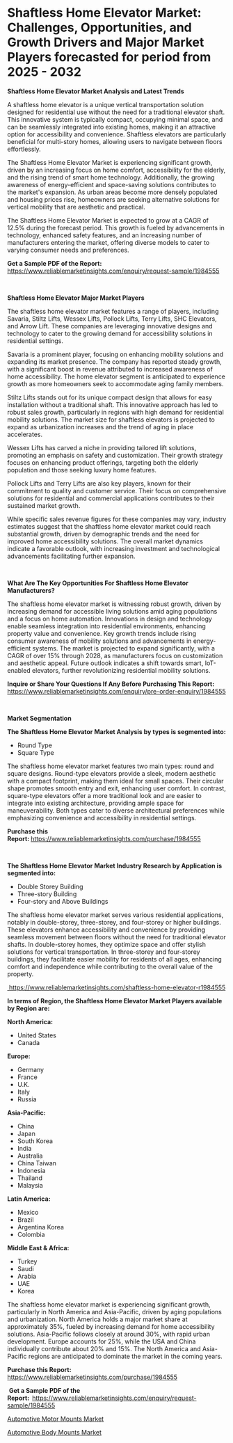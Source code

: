 <p><h1>Shaftless Home Elevator Market: Challenges, Opportunities, and Growth Drivers and Major Market Players forecasted for period from 2025 - 2032</h1></p><p><strong>Shaftless Home Elevator Market Analysis and Latest Trends</strong></p>
<p><p>A shaftless home elevator is a unique vertical transportation solution designed for residential use without the need for a traditional elevator shaft. This innovative system is typically compact, occupying minimal space, and can be seamlessly integrated into existing homes, making it an attractive option for accessibility and convenience. Shaftless elevators are particularly beneficial for multi-story homes, allowing users to navigate between floors effortlessly.</p><p>The Shaftless Home Elevator Market is experiencing significant growth, driven by an increasing focus on home comfort, accessibility for the elderly, and the rising trend of smart home technology. Additionally, the growing awareness of energy-efficient and space-saving solutions contributes to the market's expansion. As urban areas become more densely populated and housing prices rise, homeowners are seeking alternative solutions for vertical mobility that are aesthetic and practical.</p><p>The Shaftless Home Elevator Market is expected to grow at a CAGR of 12.5% during the forecast period. This growth is fueled by advancements in technology, enhanced safety features, and an increasing number of manufacturers entering the market, offering diverse models to cater to varying consumer needs and preferences.</p></p>
<p><strong>Get a Sample PDF of the Report:&nbsp;</strong> <a href="https://www.reliablemarketinsights.com/enquiry/request-sample/1984555?utm_campaign=2214&utm_medium=2&utm_source=Github&utm_content=ia&utm_term=10042025&utm_id=shaftless-home-elevator">https://www.reliablemarketinsights.com/enquiry/request-sample/1984555</a></p>
<p>&nbsp;</p>
<p><strong>Shaftless Home Elevator Major Market Players</strong></p>
<p><p>The shaftless home elevator market features a range of players, including Savaria, Stiltz Lifts, Wessex Lifts, Pollock Lifts, Terry Lifts, SHC Elevators, and Arrow Lift. These companies are leveraging innovative designs and technology to cater to the growing demand for accessibility solutions in residential settings.</p><p>Savaria is a prominent player, focusing on enhancing mobility solutions and expanding its market presence. The company has reported steady growth, with a significant boost in revenue attributed to increased awareness of home accessibility. The home elevator segment is anticipated to experience growth as more homeowners seek to accommodate aging family members.</p><p>Stiltz Lifts stands out for its unique compact design that allows for easy installation without a traditional shaft. This innovative approach has led to robust sales growth, particularly in regions with high demand for residential mobility solutions. The market size for shaftless elevators is projected to expand as urbanization increases and the trend of aging in place accelerates.</p><p>Wessex Lifts has carved a niche in providing tailored lift solutions, promoting an emphasis on safety and customization. Their growth strategy focuses on enhancing product offerings, targeting both the elderly population and those seeking luxury home features.</p><p>Pollock Lifts and Terry Lifts are also key players, known for their commitment to quality and customer service. Their focus on comprehensive solutions for residential and commercial applications contributes to their sustained market growth.</p><p>While specific sales revenue figures for these companies may vary, industry estimates suggest that the shaftless home elevator market could reach substantial growth, driven by demographic trends and the need for improved home accessibility solutions. The overall market dynamics indicate a favorable outlook, with increasing investment and technological advancements facilitating further expansion.</p></p>
<p>&nbsp;</p>
<p><strong>What Are The Key Opportunities For Shaftless Home Elevator Manufacturers?</strong></p>
<p><p>The shaftless home elevator market is witnessing robust growth, driven by increasing demand for accessible living solutions amid aging populations and a focus on home automation. Innovations in design and technology enable seamless integration into residential environments, enhancing property value and convenience. Key growth trends include rising consumer awareness of mobility solutions and advancements in energy-efficient systems. The market is projected to expand significantly, with a CAGR of over 15% through 2028, as manufacturers focus on customization and aesthetic appeal. Future outlook indicates a shift towards smart, IoT-enabled elevators, further revolutionizing residential mobility solutions.</p></p>
<p><strong>Inquire or Share Your Questions If Any Before Purchasing This Report:</strong> <a href="https://www.reliablemarketinsights.com/enquiry/pre-order-enquiry/1984555?utm_campaign=2214&utm_medium=2&utm_source=Github&utm_content=ia&utm_term=10042025&utm_id=shaftless-home-elevator">https://www.reliablemarketinsights.com/enquiry/pre-order-enquiry/1984555</a></p>
<p>&nbsp;</p>
<p><strong>Market Segmentation</strong></p>
<p><strong>The Shaftless Home Elevator Market Analysis by types is segmented into:</strong></p>
<p><ul><li>Round Type</li><li>Square Type</li></ul></p>
<p><p>The shaftless home elevator market features two main types: round and square designs. Round-type elevators provide a sleek, modern aesthetic with a compact footprint, making them ideal for small spaces. Their circular shape promotes smooth entry and exit, enhancing user comfort. In contrast, square-type elevators offer a more traditional look and are easier to integrate into existing architecture, providing ample space for maneuverability. Both types cater to diverse architectural preferences while emphasizing convenience and accessibility in residential settings.</p></p>
<p><strong>Purchase this Report:&nbsp;</strong><a href="https://www.reliablemarketinsights.com/purchase/1984555?utm_campaign=2214&utm_medium=2&utm_source=Github&utm_content=ia&utm_term=10042025&utm_id=shaftless-home-elevator">https://www.reliablemarketinsights.com/purchase/1984555</a></p>
<p>&nbsp;</p>
<p><strong>The Shaftless Home Elevator Market Industry Research by Application is segmented into:</strong></p>
<p><ul><li>Double Storey Building</li><li>Three-story Building</li><li>Four-story and Above Buildings</li></ul></p>
<p><p>The shaftless home elevator market serves various residential applications, notably in double-storey, three-storey, and four-storey or higher buildings. These elevators enhance accessibility and convenience by providing seamless movement between floors without the need for traditional elevator shafts. In double-storey homes, they optimize space and offer stylish solutions for vertical transportation. In three-storey and four-storey buildings, they facilitate easier mobility for residents of all ages, enhancing comfort and independence while contributing to the overall value of the property.</p></p>
<p><a href="https://www.reliablemarketinsights.com/shaftless-home-elevator-r1984555?utm_campaign=2214&utm_medium=2&utm_source=Github&utm_content=ia&utm_term=10042025&utm_id=shaftless-home-elevator">&nbsp;https://www.reliablemarketinsights.com/shaftless-home-elevator-r1984555</a></p>
<p><strong>In terms of Region, the Shaftless Home Elevator Market Players available by Region are:</strong></p>
<p>
    <p> <strong> North America: </strong>
        <ul>
            <li>United States</li>
            <li>Canada</li>
        </ul>
        </p> 
    <p> <strong> Europe: </strong>
        <ul>
            <li>Germany</li>
            <li>France</li>
            <li>U.K.</li>
            <li>Italy</li>
            <li>Russia</li>
        </ul>
        </p> 
    <p> <strong> Asia-Pacific: </strong>
        <ul>
            <li>China</li>
            <li>Japan</li>
            <li>South Korea</li>
            <li>India</li>
            <li>Australia</li>
            <li>China Taiwan</li>
            <li>Indonesia</li>
            <li>Thailand</li>
            <li>Malaysia</li>
        </ul>
        </p> 
    <p> <strong> Latin America: </strong>
        <ul>
            <li>Mexico</li>
            <li>Brazil</li>
            <li>Argentina Korea</li>
            <li>Colombia</li>
        </ul>
        </p> 
    <p> <strong> Middle East & Africa: </strong>
        <ul>
            <li>Turkey</li>
            <li>Saudi</li>
            <li>Arabia</li>
            <li>UAE</li>
            <li>Korea</li>
        </ul>
    </p>
    </p>
<p><p>The shaftless home elevator market is experiencing significant growth, particularly in North America and Asia-Pacific, driven by aging populations and urbanization. North America holds a major market share at approximately 35%, fueled by increasing demand for home accessibility solutions. Asia-Pacific follows closely at around 30%, with rapid urban development. Europe accounts for 25%, while the USA and China individually contribute about 20% and 15%. The North America and Asia-Pacific regions are anticipated to dominate the market in the coming years.</p></p>
<p><strong>Purchase this Report: </strong><a href="https://www.reliablemarketinsights.com/purchase/1984555?utm_campaign=2214&utm_medium=2&utm_source=Github&utm_content=ia&utm_term=10042025&utm_id=shaftless-home-elevator">https://www.reliablemarketinsights.com/purchase/1984555</a></p>
<p>&nbsp;<strong>Get a Sample PDF of the Report:&nbsp;&nbsp;</strong><a href="https://www.reliablemarketinsights.com/enquiry/request-sample/1984555?utm_campaign=2214&utm_medium=2&utm_source=Github&utm_content=ia&utm_term=10042025&utm_id=shaftless-home-elevator">https://www.reliablemarketinsights.com/enquiry/request-sample/1984555</a></p>
<p><strong></strong></p>
<p><p><a href="https://github.com/ienamoun/Market-Research-Report-List-1/blob/main/automotive-motor-mounts-market.md?utm_campaign=2214&utm_medium=2&utm_source=Github&utm_content=ia&utm_term=10042025&utm_id=shaftless-home-elevator">Automotive Motor Mounts Market</a></p><p><a href="https://github.com/jolashta/Market-Research-Report-List-1/blob/main/automotive-body-mounts-market.md?utm_campaign=2214&utm_medium=2&utm_source=Github&utm_content=ia&utm_term=10042025&utm_id=shaftless-home-elevator">Automotive Body Mounts Market</a></p></p>